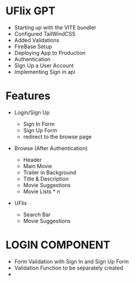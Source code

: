 # UFlix GPT

- Starting up with the VITE bundler
- Configured TailWindCSS
- Added Validations
- FireBase Setup
- Deploying App to Production
- Authentication
- Sign Up a User Account
- Implementing Sign in api

# Features

- Login/Sign Up

  - Sign In Form
  - Sign Up Form
  - redirect to the browse page

- Browse (After Authentication)

  - Header
  - Main Movie
  - Trailer in Background
  - Title & Description
  - Movie Suggestions
  - Movie Lists \* n

- UFlix
  - Search Bar
  - Movie Suggestions

# LOGIN COMPONENT

- Form Validation with Sign In and Sign Up Form
- Validation Function to be separately created
-
